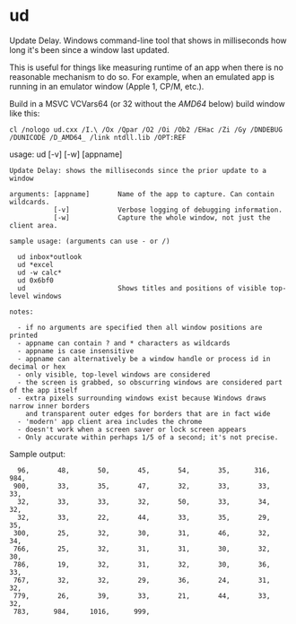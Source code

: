 # ud
Update Delay. Windows command-line tool that shows in milliseconds how long it's been since a window last updated.

This is useful for things like measuring runtime of an app when there is no reasonable mechanism to do so. For
example, when an emulated app is running in an emulator window (Apple 1, CP/M, etc.).

Build in a MSVC VCVars64 (or 32 without the _AMD64_ below) build window like this:

    cl /nologo ud.cxx /I.\ /Ox /Qpar /O2 /Oi /Ob2 /EHac /Zi /Gy /DNDEBUG /DUNICODE /D_AMD64_ /link ntdll.lib /OPT:REF
    
usage: ud [-v] [-w] [appname]

    Update Delay: shows the milliseconds since the prior update to a window
  
    arguments: [appname]       Name of the app to capture. Can contain wildcards.
               [-v]            Verbose logging of debugging information.
               [-w]            Capture the whole window, not just the client area.
             
    sample usage: (arguments can use - or /)
  
      ud inbox*outlook
      ud *excel
      ud -w calc*
      ud 0x6bf0
      ud                       Shows titles and positions of visible top-level windows
    
    notes:
  
      - if no arguments are specified then all window positions are printed
      - appname can contain ? and * characters as wildcards
      - appname is case insensitive
      - appname can alternatively be a window handle or process id in decimal or hex
      - only visible, top-level windows are considered
      - the screen is grabbed, so obscurring windows are considered part of the app itself
      - extra pixels surrounding windows exist because Windows draws narrow inner borders
        and transparent outer edges for borders that are in fact wide
      - 'modern' app client area includes the chrome
      - doesn't work when a screen saver or lock screen appears
      - Only accurate within perhaps 1/5 of a second; it's not precise.
      
Sample output:

      96,       48,       50,       45,       54,       35,      316,      984,
     900,       33,       35,       47,       32,       33,       33,       33,
      32,       33,       33,       32,       50,       33,       34,       32,
      32,       33,       22,       44,       33,       35,       29,       35,
     300,       25,       32,       30,       31,       46,       32,       34,
     766,       25,       32,       31,       31,       30,       32,       30,
     786,       19,       32,       31,       32,       30,       36,       33,
     767,       32,       32,       29,       36,       24,       31,       32,
     779,       26,       39,       33,       21,       44,       33,       32,
     783,      984,     1016,      999,
